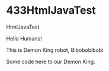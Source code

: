 # 433HtmlJavaTest
HtmlJavaTest

Hello Humans!

This is Demon King robot,
Bibobobibobi

Some code here to our Demon King.
